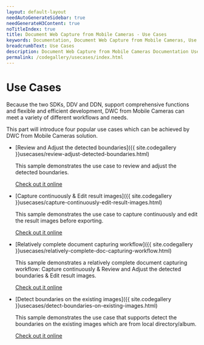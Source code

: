 ```yaml
---
layout: default-layout
needAutoGenerateSidebar: true
needGenerateH3Content: true
noTitleIndex: true
title: Document Web Capture from Mobile Cameras - Use Cases
keywords: Documentation, Document Web Capture from Mobile Cameras, Use Cases
breadcrumbText: Use Cases
description: Document Web Capture from Mobile Cameras Documentation Use Cases 
permalink: /codegallery/usecases/index.html
---
```


# Use Cases

Because the two SDKs, DDV and DDN, support comprehensive functions and flexible and efficient development, DWC from Mobile Cameras can meet a variety of different workflows and needs. 

This part will introduce four popular use cases which can be achieved by DWC from Mobile Cameras solution.

- [Review and Adjust the detected boundaries]({{ site.codegallery }}usecases/review-adjust-detected-boundaries.html)

    This sample demonstrates the use case to review and adjust the detected boundaries.

    [Check out it online](https://dynamsoft.github.io/DocWebCapture-MobileCam/samples/review-adjust-detected-boundaries/)

- [Capture continuously & Edit result images]({{ site.codegallery }}usecases/capture-continuously-edit-result-images.html)

    This sample demonstrates the use case to capture continuously and edit the result images before exporting.

    [Check out it online](https://dynamsoft.github.io/DocWebCapture-MobileCam/samples/capture-continuously-edit-result-images/)

- [Relatively complete document capturing workflow]({{ site.codegallery }}usecases/relatively-complete-doc-capturing-workflow.html)

    This sample demonstrates a relatively complete document capturing workflow: Capture continuously & Review and Adjust the detected boundaries & Edit result images.

    [Check out it online](https://dynamsoft.github.io/DocWebCapture-MobileCam/samples/relatively-complete-doc-capturing-workflow/)

- [Detect boundaries on the existing images]({{ site.codegallery }}usecases/detect-boundaries-on-existing-images.html)

    This sample demonstrates the use case that supports detect the boundaries on the existing images which are from local directory/album. 

    [Check out it online](https://dynamsoft.github.io/DocWebCapture-MobileCam/samples/detect-boundaries-on-existing-images/)